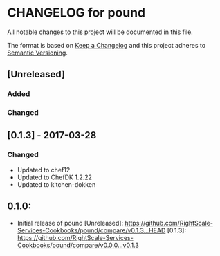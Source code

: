 # CHANGELOG for pound
All notable changes to this project will be documented in this file.

The format is based on [Keep a Changelog](http://keepachangelog.com/)
and this project adheres to [Semantic Versioning](http://semver.org/).

## [Unreleased]
### Added
### Changed

## [0.1.3] - 2017-03-28
### Changed
- Updated to chef12
- Updated to ChefDK 1.2.22
- Updated to kitchen-dokken

## 0.1.0:

* Initial release of pound
[Unreleased]: https://github.com/RightScale-Services-Cookbooks/pound/compare/v0.1.3...HEAD
[0.1.3]: https://github.com/RightScale-Services-Cookbooks/pound/compare/v0.0.0...v0.1.3
